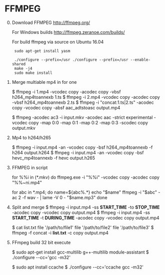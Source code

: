 FFMPEG
====================================

0. Download FFMPEG
    http://ffmpeg.org/

    For Windows builds
    http://ffmpeg.zeranoe.com/builds/

    For build ffmpeg via source on Ubuntu 16.04

        sudo apt-get install yasm

        ./configure --prefix=/usr ./configure --prefix=/usr --enable-shared
        make -j4
        sudo make install

1. Merge multiable mp4 in for one
    
    $ ffmpeg -i 1.mp4 -vcodec copy -acodec copy -vbsf h264_mp4toannexb 1.ts
    $ ffmpeg -i 2.mp4 -vcodec copy -acodec copy -vbsf h264_mp4toannexb 2.ts
    $ ffmpeg -i "concat:1.ts|2.ts" -acodec copy -vcodec copy -absf aac_adtstoasc output.mp4

    $ ffmpeg -acodec ac3 -i input.mkv -acodec aac -strict experimental -vcodec copy -map 0:0 -map 0:1 -map 0:2 -map 0:3 -scodec copy output.mkv

2. Mp4 to h264/h265

    $ ffmpeg -i input.mp4 -an -vcodec copy -bsf h264_mp4toannexb -f h264 output.h264
    $ ffmpeg -i input.mp4 -an -vcodec copy -bsf hevc_mp4toannexb -f hevc output.h265

3. FFMPEG in script

    for %%i in (*.mkv) do ffmpeg.exe -i "%%i" -vcodec copy -acodec copy "%%~ni.mp4"

    for abc in *.mp4; do
        name=${abc%.*}
        echo "$name"
        ffmpeg -i "$abc" -ac 2 -f wav - | lame -V 0 - "$name.mp3"
    done

4. Split and merge
    $ ffmpeg -i input.mp4 -ss **START_TIME** -to **STOP_TIME** -acodec copy -vcodec copy output.mp4
    $ ffmpeg -i input.mp4 -ss **START_TIME** -t **DURING_TIME** -acodec copy -vcodec copy output.mp4

    $ cat list.txt
    file '/path/to/file1'
    file '/path/to/file2'
    file '/path/to/file3'
    $ ffmpeg -f concat -i **list.txt** -c copy output.mp4

5. FFmpeg build 32 bit execute
   
   $ sudo apt-get install gcc-multilib g++-multilib module-assistant
   $ ./configure --cc='gcc -m32'

   $ sudo apt install ccache
   $ ./configure --cc='ccache gcc -m32'
